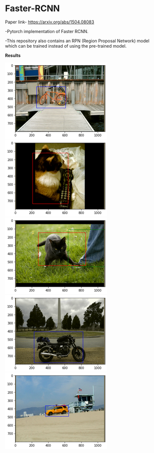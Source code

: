 # Faster-RCNN

Paper link- https://arxiv.org/abs/1504.08083

-Pytorch implementation of Faster RCNN. 

-This repository also contains an RPN (Region Proposal Network) model which can be trained instead of using the pre-trained model.

**Results**


![](6.5.4.png)
![](6.5.6.png)
![](6.5.8.png)
![](6.5.10.png)
![](6.5.12.png)


